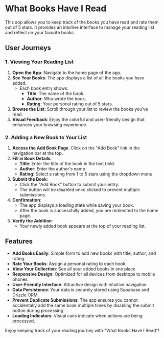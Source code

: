 # What Books Have I Read

This app allows you to keep track of the books you have read and rate them out of 5 stars. It provides an intuitive interface to manage your reading list and reflect on your favorite books.

## User Journeys

### 1. Viewing Your Reading List

1. **Open the App**: Navigate to the home page of the app.
2. **See Your Books**: The app displays a list of all the books you have added.
   - Each book entry shows:
     - **Title**: The name of the book.
     - **Author**: Who wrote the book.
     - **Rating**: Your personal rating out of 5 stars.
3. **Browse the List**: Scroll through your list to review the books you've read.
4. **Visual Feedback**: Enjoy the colorful and user-friendly design that enhances your browsing experience.

### 2. Adding a New Book to Your List

1. **Access the Add Book Page**: Click on the "Add Book" link in the navigation bar at the top.
2. **Fill in Book Details**:
   - **Title**: Enter the title of the book in the text field.
   - **Author**: Enter the author's name.
   - **Rating**: Select a rating from 1 to 5 stars using the dropdown menu.
3. **Submit the Book**:
   - Click the "Add Book" button to submit your entry.
   - The button will be disabled once clicked to prevent multiple submissions.
4. **Confirmation**:
   - The app displays a loading state while saving your book.
   - After the book is successfully added, you are redirected to the home page.
5. **Verify the Addition**:
   - Your newly added book appears at the top of your reading list.

## Features

- **Add Books Easily**: Simple form to add new books with title, author, and rating.
- **Rate Your Books**: Assign a personal rating to each book.
- **View Your Collection**: See all your added books in one place.
- **Responsive Design**: Optimized for all devices from desktops to mobile phones.
- **User-Friendly Interface**: Attractive design with intuitive navigation.
- **Data Persistence**: Your data is securely stored using Supabase and Drizzle ORM.
- **Prevent Duplicate Submissions**: The app ensures you cannot accidentally add the same book multiple times by disabling the submit button during processing.
- **Loading Indicators**: Visual cues indicate when actions are being processed.

Enjoy keeping track of your reading journey with "What Books Have I Read"!